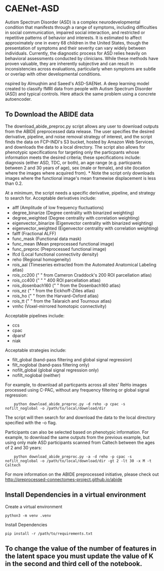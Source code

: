 # CAENet-ASD
Autism Spectrum Disorder (ASD) is a complex neurodevelopmental condition that manifests through a range of symptoms, including difficulties in social communication, impaired social interaction, and restricted or repetitive patterns of behavior and interests. It is estimated to affect approximately one in every 68 children in the United States, though the presentation of symptoms and their severity can vary widely between individuals. Currently, the diagnostic process for ASD relies heavily on behavioral assessments conducted by clinicians. While these methods have proven valuable, they are inherently subjective and can result in inconsistencies across evaluations, particularly when symptoms are subtle or overlap with other developmental conditions.

nspired by Almuqhim and Saeed's ASD-SAENet. A deep learning model created to classify fMRI data from people with Autism Spectrum Disorder (ASD) and typical controls. Here attack the same problem using a concrete autoencoder.

## To Download the ABIDE data
The download_abide_preproc.py script allows any user to download outputs from the ABIDE preprocessed data release. The user specifies the desired derivative, pipeline, and noise removal strategy of interest, and the script finds the data on FCP-INDI's S3 bucket, hosted by Amazon Web Services, and downloads the data to a local directory. The script also allows for phenotypic specifications for targeting only the particpants whose information meets the desired criteria; these specifications include: diagnosis (either ASD, TDC, or both), an age range (e.g. particpants between 2 and 30 years of age), sex (male or female), and site (location where the images where acquired from). * Note the script only downloads images where the functional image's mean framewise displacement is less than 0.2.

At a minimum, the script needs a specific derivative, pipeline, and strategy to search for.
Acceptable derivatives include:
- alff (Amplitude of low frequency fluctuations)
- degree_binarize (Degree centrality with binarized weighting)
- degree_weighted (Degree centrality with correlation weighting)
- eigenvector_binarize (Eigenvector centrality with binarized weighting)
- eigenvector_weighted (Eigenvector centrality with correlation weighting)
- falff (Fractional ALFF)
- func_mask (Functional data mask)
- func_mean (Mean preprocessed functional image)
- func_preproc (Preprocessed functional image)
- lfcd (Local functional connectivity density)
- reho (Regional homogeneity)
- rois_aal (Timeseries extracted from the Automated Anatomical Labeling atlas)
- rois_cc200 (" " from Cameron Craddock's 200 ROI parcellation atlas)
- rois_cc400 (" " " 400 ROI parcellation atlas)
- rois_dosenbach160 (" " from the Dosenbach160 atlas)
- rois_ez (" " from the Eickhoff-Zilles atlas)
- rois_ho (" " from the Harvard-Oxford atlas)
- rois_tt (" " from the Talaraich and Tournoux atlas)
- vmhc (Voxel-mirrored homotopic connectivity)

Acceptable pipelines include:
- ccs
- cpac
- dparsf
- niak

Acceptable strategies include:
- filt_global (band-pass filtering and global signal regression)
- filt_noglobal (band-pass filtering only)
- nofilt_global (global signal regression only)
- nofilt_noglobal (neither)

For example, to download all particpants across all sites' ReHo images processed using C-PAC, without any frequency filtering or global signal regression:
```
    python download_abide_preproc.py -d reho -p cpac -s nofilt_noglobal -o /path/to/local/download/dir
```

The script will then search for and download the data to the local directory specified with the -o flag.

Participants can also be selected based on phenotypic information. For example, to download the same outputs from the previous example, but using only male ASD participants scanned from Caltech between the ages of 2 and 30 years:
```
    python download_abide_preproc.py -a -d reho -p cpac -s nofilt_noglobal -o /path/to/local/download/dir -gt 2 -lt 30 -x M -t Caltech
```

For more information on the ABIDE preprocessed initiative, please check out http://preprocessed-connectomes-project.github.io/abide
## Install Dependencies in a virtual environment
Create a virtual environment
```
python3 -m venv .venv
```
Install Dependencies
```
pip install -r /path/to/requirements.txt
```
## To change the value of the number of features in the latent space you must update the value of K in the second and third cell of the notebook.


